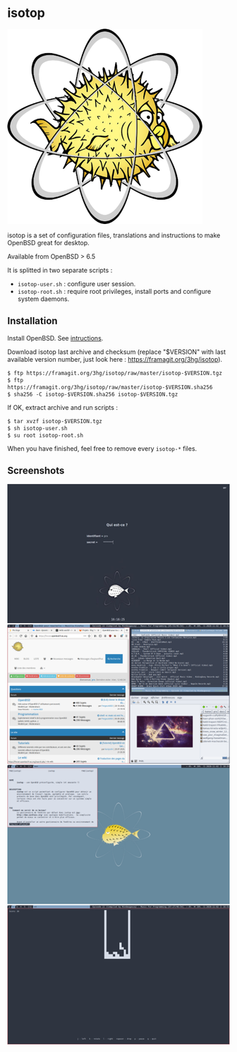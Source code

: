 # isotop

![isotop logo](img/logo_isotop.png)

isotop is a set of configuration files, translations and instructions to
make OpenBSD great for desktop.

Available from OpenBSD > 6.5

It is splitted in two separate scripts : 

- `isotop-user.sh` : configure user session.
- `isotop-root.sh` : require root privileges, install ports and
configure system daemons.

## Installation

Install OpenBSD. See
[intructions](https://www.openbsd.org/faq/faq4.html).

Download isotop last archive and checksum (replace "$VERSION" with last available version number, just look here : https://framagit.org/3hg/isotop).

	$ ftp https://framagit.org/3hg/isotop/raw/master/isotop-$VERSION.tgz
	$ ftp https://framagit.org/3hg/isotop/raw/master/isotop-$VERSION.sha256
	$ sha256 -C isotop-$VERSION.sha256 isotop-$VERSION.tgz

If OK, extract archive and run scripts : 

	$ tar xvzf isotop-$VERSION.tgz
	$ sh isotop-user.sh
	$ su root isotop-root.sh

When you have finished, feel free to remove every `isotop-*` files.

Screenshots
-----------

![isotop login screen](img/screenshots/isotop-xenodm.png)
![isotop desktop ](img/screenshots/isotop.png)
![isotop desktop 2](img/screenshots/isotop2.png)
![isotop desktop 3](img/screenshots/isotop3.png)

